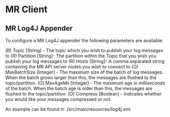 MR Client
==============

MR Log4J Appender
----------------------

To configure a MR Log4J appender the following parameters are available:

(R) Topic [String] - The topic which you wish to publish your log messages to
(R) Partition [String]- The partition within the Topic that you wish you publish your log messages to
(R) Hosts [String]- A comma separated string containing the MR API server nodes you wish to connect to
(O) MaxBatchSize [Integer] - The maximum size of the batch of log messages.
		    When the batch grows larger than this, the messages are flushed to the topic/partition.
(O) MaxAgeMs [Integer] - The maximum age in milliseconds of the batch.
		When the batch age is older than this, the messages are flushed to the topic/partition.
(O) Compress [Boolean] - Indicates whether you would like your messages compressed or not.

An example can be found in ./src/main/resources/log4j.xml

